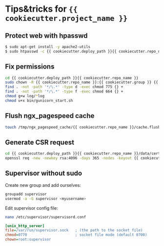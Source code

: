 # Tips&tricks for `{{ cookiecutter.project_name }}`

## Protect web with hpasswd

```bash
$ sudo apt-get install -y apache2-utils
$ sudo htpasswd -c {{ cookiecutter.deploy_path }}{{ cookiecutter.repo_name }}/.htpasswd admin
```

## Fix permissions

```bash
cd {{ cookiecutter.deploy_path }}{{ cookiecutter.repo_name }}
sudo chown -R {{ cookiecutter.repo_name }}:{{ cookiecutter.group }} {{ cookiecutter.deploy_path }}{{ cookiecutter.repo_name }}
find . -not -path '*/\.*' -type d -exec chmod 775 {} +
find . -not -path '*/\.*' -type f -exec chmod 664 {} +
chmod g+w log/*log
chmod u+x bin/gunicorn_start.sh
```

## Flush ngx_pagespeed cache

```bash
touch /tmp/ngx_pagespeed_cache/{{ cookiecutter.repo_name }}/cache.flush
```

## Generate CSR request

```bash
cd {{ cookiecutter.deploy_path }}{{ cookiecutter.repo_name }}/data/certs
openssl req -new -newkey rsa:4096 -days 365 -nodes -keyout {{ cookiecutter.repo_name }}.key -out {{ cookiecutter.repo_name }}.csr
```

## Supervisor without sudo

Create new group and add ourselves:

```bash
groupadd supervisor
usermod -a -G supervisor <myusername>
```

Edit supervisor config file:

```bash
nano /etc/supervisor/supervisord.conf
```

```ini
[unix_http_server]
file=/var/run/supervisor.sock   ; (the path to the socket file)
chmod=0770                      ; socket file mode (default 0700)
chown=root:supervisor
```
